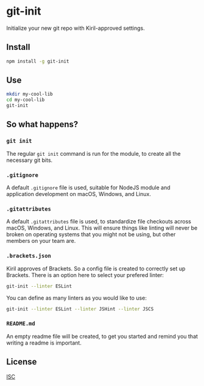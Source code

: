 # git-init

Initialize your new git repo with Kiril-approved settings.

## Install

```bash
npm install -g git-init
```

## Use

```bash
mkdir my-cool-lib
cd my-cool-lib
git-init
```

## So what happens?

### `git init`

The regular `git init` command is run for the module, to create all the necessary git bits.

### `.gitignore`

A default `.gitignore` file is used, suitable for NodeJS module and application development on macOS, Windows, and Linux.

### `.gitattributes`

A default `.gitattributes` file is used, to standardize file checkouts across macOS, Windows, and Linux. This will ensure things like linting will never be broken on operating systems that you might not be using, but other members on your team are.

### `.brackets.json`

Kiril approves of Brackets. So a config file is created to correctly set up Brackets. There is an option here to select your prefered linter:

```bash
git-init --linter ESLint
```

You can define as many linters as you would like to use:

```bash
git-init --linter ESLint --linter JSHint --linter JSCS
```

### `README.md`

An empty readme file will be created, to get you started and remind you that writing a readme is important.

## License

[ISC](http://spdx.org/licenses/ISC)
